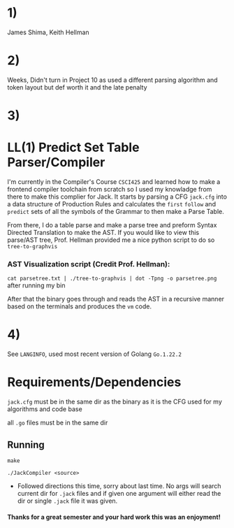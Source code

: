 # 1) 
James Shima, Keith Hellman

# 2) 
Weeks, Didn't turn in Project 10 as used a different parsing algorithm and token layout but def worth it and the late penalty

# 3) 
# LL(1) Predict Set Table Parser/Compiler 
I'm currently in the Compiler's Course `CSCI425` and learned how to make a frontend compiler toolchain from scratch so I used my knowladge from there to make this complier for Jack. It starts by parsing a CFG `jack.cfg` into a data structure of Production Rules and calculates the `first` `follow` and `predict` sets of all the symbols of the Grammar to then make a Parse Table.

From there, I do a table parse and make a parse tree and preform Syntax Directed Translation to make the AST.
If you would like to view this parse/AST tree, Prof. Hellman provided me a nice python script to do so `tree-to-graphvis`

### AST Visualization script (Credit Prof. Hellman):
`cat parsetree.txt | ./tree-to-graphvis | dot -Tpng -o parsetree.png` after running my bin

After that the binary goes through and reads the AST in a recursive manner based on the terminals and produces the `vm` code.

# 4) 
See `LANGINFO`, used most recent version of Golang `Go.1.22.2`

# Requirements/Dependencies
`jack.cfg` must be in the same dir as the binary as it is the CFG used for my algorithms and code base

all `.go` files must be in the same dir 

## Running
`make`

`./JackCompiler <source>`

- Followed directions this time, sorry about last time. No args will search current dir for `.jack` files and if given one argument will either read the dir or single `.jack` file it was given.

#### Thanks for a great semester and your hard work this was an enjoyment!